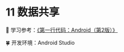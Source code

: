 # 11 数据共享

:watermelon: 学习参考：[《第一行代码：Android（第2版）》](https://xuan0216.github.io/SchoolCode/Share/Android/%E7%AC%AC%E4%B8%80%E8%A1%8C%E4%BB%A3%E7%A0%81Android%20%E7%AC%AC2%E7%89%88.pdf)

:four_leaf_clover: 开发环境：Android Studio
